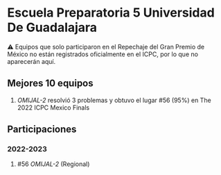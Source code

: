 # Escuela Preparatoria 5 Universidad De Guadalajara

:warning: Equipos que solo participaron en el Repechaje del Gran Premio de México no están registrados oficialmente en el ICPC, por lo que no aparecerán aquí.

## Mejores 10 equipos

1. _OMIJAL-2_ resolvió 3 problemas y obtuvo el lugar #56 (95%) en The 2022 ICPC Mexico Finals

## Participaciones

### 2022-2023

1. #56 _OMIJAL-2_ (Regional)



